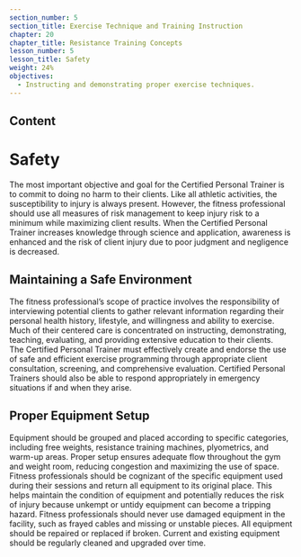 ```yaml
---
section_number: 5
section_title: Exercise Technique and Training Instruction
chapter: 20
chapter_title: Resistance Training Concepts
lesson_number: 5
lesson_title: Safety
weight: 24%
objectives:
  - Instructing and demonstrating proper exercise techniques.
---
```


## Content
# Safety

The most important objective and goal for the Certified Personal Trainer is to commit to doing no harm to their clients. Like all athletic activities, the susceptibility to injury is always present. However, the fitness professional should use all measures of risk management to keep injury risk to a minimum while maximizing client results. When the Certified Personal Trainer increases knowledge through science and application, awareness is enhanced and the risk of client injury due to poor judgment and negligence is decreased.

## Maintaining a Safe Environment

The fitness professional’s scope of practice involves the responsibility of interviewing potential clients to gather relevant information regarding their personal health history, lifestyle, and willingness and ability to exercise. Much of their centered care is concentrated on instructing, demonstrating, teaching, evaluating, and providing extensive education to their clients. The Certified Personal Trainer must effectively create and endorse the use of safe and efficient exercise programming through appropriate client consultation, screening, and comprehensive evaluation. Certified Personal Trainers should also be able to respond appropriately in emergency situations if and when they arise.

## Proper Equipment Setup

Equipment should be grouped and placed according to specific categories, including free weights, resistance training machines, plyometrics, and warm-up areas. Proper setup ensures adequate flow throughout the gym and weight room, reducing congestion and maximizing the use of space. Fitness professionals should be cognizant of the specific equipment used during their sessions and return all equipment to its original place. This helps maintain the condition of equipment and potentially reduces the risk of injury because unkempt or untidy equipment can become a tripping hazard. Fitness professionals should never use damaged equipment in the facility, such as frayed cables and missing or unstable pieces. All equipment should be repaired or replaced if broken. Current and existing equipment should be regularly cleaned and upgraded over time.